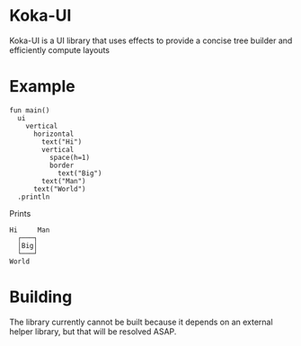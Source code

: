 # Koka-UI

Koka-UI is a UI library that uses effects to provide a concise tree builder and efficiently compute layouts

# Example

```koka
fun main()
  ui 
    vertical
      horizontal
        text("Hi")
        vertical
          space(h=1)
          border
            text("Big")
        text("Man")
      text("World")
  .println
```
Prints
```
Hi     Man
  ┌───┐   
  │Big│   
  └───┘   
World     
```

# Building

The library currently cannot be built because it depends on an external helper library, but that will be resolved ASAP.
